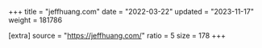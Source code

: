 +++
title = "jeffhuang.com"
date = "2022-03-22"
updated = "2023-11-17"
weight = 181786

[extra]
source = "https://jeffhuang.com/"
ratio = 5
size = 178
+++
